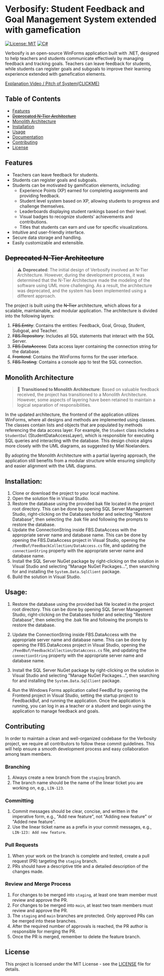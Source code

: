 # Verbosify: Student Feedback and Goal Management System extended with gamefication

[![License: MIT](https://img.shields.io/badge/License-MIT-green.svg)](https://opensource.org/licenses/MIT)
[![C#](https://img.shields.io/badge/C%23-WinForms-brightgreen)](https://docs.microsoft.com/en-us/dotnet/csharp/)

Verbosify is an open-source WinForms application built with .NET, designed to help teachers and students communicate effectively by managing feedback and tracking goals. Teachers can leave feedback for students, while students can register goals and subgoals to improve their learning experience extended with gamefication elements.

[Explanation Video / Pitch of System(CLICKME)](https://www.youtube.com/watch?v=LM9w8CuV1i8)

## Table of Contents

- [Features](#features)
- [~~Deprecated N-Tier Architecture~~](#n-tier-architecture)
- [Monolith Architecture](#monolith-architecture)
- [Installation](#installation)
- [Usage](#usage)
- [Documentation](#documentation)
- [Contributing](#contributing)
- [License](#license)

## Features

- Teachers can leave feedback for students.
- Students can register goals and subgoals.
- Students can be motivated by gamification elements, including:
  - Experience Points (XP) earned for completing assignments and providing feedback.
  - Student level system based on XP, allowing students to progress and challenge themselves.
  - Leaderboards displaying student rankings based on their level.
  - Visual badges to recognize students' achievements and contributions.
  - Titles that students can earn and use for specific visualizations.
- Intuitive and user-friendly interface.
- Secure data storage and handling.
- Easily customizable and extensible.


## ~~Deprecated N-Tier Architecture~~

> :warning: **Deprecated**: The initial design of Verbosify involved an N-Tier Architecture. However, during the development process, it was determined that the N-Tier Architecture made the modeling of the software using UML more challenging. As a result, the architecture was deprecated, and the system has been implemented using a different approach.

The project is built using the ~~N-Tier~~ architecture, which allows for a scalable, maintainable, and modular application. The architecture is divided into the following layers:

1. ~~FBS.Entity~~: Contains the entities: Feedback, Goal, Group, Student, Subgoal, and Teacher.
2. ~~FBS.Repository~~: Includes all SQL statements that interact with the SQL Server.
3. ~~FBS.DataAccess~~: Data access layer containing the connection string for the database.
4. ~~Frontend~~: Contains the WinForms forms for the user interface.
5. ~~FBS.Testing~~: Contains a console app to test the SQL connection.

## Monolith Architecture

> :construction: **Transitioned to Monolith Architecture**: Based on valuable feedback received, the project has transitioned to a Monolith Architecture. However, some aspects of layering have been retained to maintain a logical separation of responsibilities.

In the updated architecture, the frontend of the application utilizes WinForms, where all designs and methods are implemented using classes. The classes contain lists and objects that are populated by methods referencing the data access layer. For example, the `Student` class includes a `StudentDal` (StudentDataAccessLayer), which is responsible for executing SQL queries and interacting with the database. This design choice aligns more closely with the UML diagrams, as suggested by Miel Noelanders.

By adopting the Monolith Architecture with a partial layering approach, the application still benefits from a modular structure while ensuring simplicity and easier alignment with the UML diagrams.


## Installation:

1. Clone or download the project to your local machine.
2. Open the solution file in Visual Studio.
3. Restore the database using the provided bak file located in the project root directory. This can be done by opening SQL Server Management Studio, right-clicking on the Databases folder and selecting "Restore Database", then selecting the .bak file and following the prompts to restore the database.
2. Update the ConnectionString inside FBS.DataAccess with the appropriate server name and database name. This can be done by opening the FBS.DataAccess project in Visual Studio, opening the `/FeedBuf/FeedbackCollection/DataAccess.cs` file, and updating the `connectionString` property with the appropriate server name and database name.
5. Install the SQL Server NuGet package by right-clicking on the solution in Visual Studio and selecting "Manage NuGet Packages...", then searching for and installing the `System.Data.SqlClient` package.
6. Build the solution in Visual Studio.

## Usage:

1. Restore the database using the provided bak file located in the project root directory. This can be done by opening SQL Server Management Studio, right-clicking on the Databases folder and selecting "Restore Database", then selecting the .bak file and following the prompts to restore the database.

2. Update the ConnectionString inside FBS.DataAccess with the appropriate server name and database name. This can be done by opening the FBS.DataAccess project in Visual Studio, opening the `/FeedBuf/FeedbackCollection/DataAccess.cs` file, and updating the `connectionString` property with the appropriate server name and database name.

3. Install the SQL Server NuGet package by right-clicking on the solution in Visual Studio and selecting "Manage NuGet Packages...", then searching for and installing the `System.Data.SqlClient` package.

4. Run the Windows Forms application called FeedBuf by opening the Frontend project in Visual Studio, setting the startup project to FeedbackBuf, and running the application. Once the application is running, you can log in as a teacher or a student and begin using the application to manage feedback and goals.


## Contributing

In order to maintain a clean and well-organized codebase for the Verbosity project, we require all contributors to follow these commit guidelines. This will help ensure a smooth development process and easy collaboration among team members.

### Branching

1. Always create a new branch from the `staging` branch.
2. The branch name should be the name of the linear ticket you are working on, e.g., `LIN-123`.

### Committing

1. Commit messages should be clear, concise, and written in the imperative form, e.g., "Add new feature", not "Adding new feature" or "Added new feature".
2. Use the linear ticket name as a prefix in your commit messages, e.g., `LIN-123: Add new feature`.

### Pull Requests

1. When your work on the branch is complete and tested, create a pull request (PR) targeting the `staging` branch.
2. PRs should have a descriptive title and a detailed description of the changes made.

### Review and Merge Process

1. For changes to be merged into `staging`, at least one team member must review and approve the PR.
2. For changes to be merged into `main`, at least two team members must review and approve the PR.
3. The `staging` and `main` branches are protected. Only approved PRs can be merged into these branches.
4. After the required number of approvals is reached, the PR author is responsible for merging the PR.
5. Once the PR is merged, remember to delete the feature branch.


## License

This project is licensed under the MIT License - see the [LICENSE](LICENSE) file for details.
